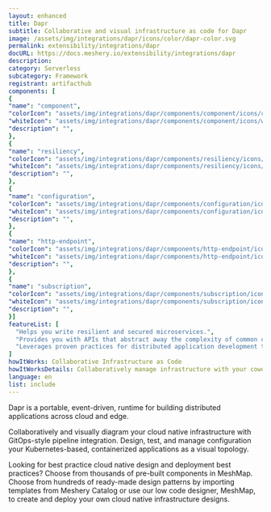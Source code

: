 ```yaml
---
layout: enhanced
title: Dapr
subtitle: Collaborative and visual infrastructure as code for Dapr
image: /assets/img/integrations/dapr/icons/color/dapr-color.svg
permalink: extensibility/integrations/dapr
docURL: https://docs.meshery.io/extensibility/integrations/dapr
description: 
category: Serverless
subcategory: Framework
registrant: artifacthub
components: [
{
"name": "component",
"colorIcon": "assets/img/integrations/dapr/components/component/icons/color/component-color.svg",
"whiteIcon": "assets/img/integrations/dapr/components/component/icons/white/component-white.svg",
"description": "",
},
{
"name": "resiliency",
"colorIcon": "assets/img/integrations/dapr/components/resiliency/icons/color/resiliency-color.svg",
"whiteIcon": "assets/img/integrations/dapr/components/resiliency/icons/white/resiliency-white.svg",
"description": "",
},
{
"name": "configuration",
"colorIcon": "assets/img/integrations/dapr/components/configuration/icons/color/configuration-color.svg",
"whiteIcon": "assets/img/integrations/dapr/components/configuration/icons/white/configuration-white.svg",
"description": "",
},
{
"name": "http-endpoint",
"colorIcon": "assets/img/integrations/dapr/components/http-endpoint/icons/color/http-endpoint-color.svg",
"whiteIcon": "assets/img/integrations/dapr/components/http-endpoint/icons/white/http-endpoint-white.svg",
"description": "",
},
{
"name": "subscription",
"colorIcon": "assets/img/integrations/dapr/components/subscription/icons/color/subscription-color.svg",
"whiteIcon": "assets/img/integrations/dapr/components/subscription/icons/white/subscription-white.svg",
"description": "",
}]
featureList: [
  "Helps you write resilient and secured microservices.",
  "Provides you with APIs that abstract away the complexity of common challenges developers encounter regularly when building distributed applications.",
  "Leverages proven practices for distributed application development that enable you to build resilient, secured systems."
]
howItWorks: Collaborative Infrastructure as Code
howItWorksDetails: Collaboratively manage infrastructure with your coworkers synchronously sharing the same designs.
language: en
list: include
---
```

<p>
Dapr is a portable, event-driven, runtime for building distributed applications across cloud and edge.
</p>
<p>
    Collaboratively and visually diagram your cloud native infrastructure with GitOps-style pipeline integration. Design, test, and manage configuration your Kubernetes-based, containerized applications as a visual topology.
</p>
<p>
    Looking for best practice cloud native design and deployment best practices? Choose from thousands of pre-built components in MeshMap. Choose from hundreds of ready-made design patterns by importing templates from Meshery Catalog or use our low code designer, MeshMap, to create and deploy your own cloud native infrastructure designs.
</p>
